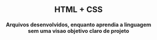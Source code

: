 <h2 align="center">HTML + CSS</h2>
<h4 align="center">Arquivos desenvolvidos, enquanto aprendia a linguagem<br> sem uma visao objetivo claro de projeto</h4>
